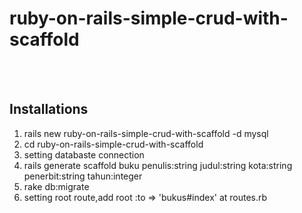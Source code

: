 # ruby-on-rails-simple-crud-with-scaffold
<br><br>
## Installations <br>
1. rails new ruby-on-rails-simple-crud-with-scaffold  -d mysql <br>
2. cd ruby-on-rails-simple-crud-with-scaffold <br>
3. setting databaste connection <br>
4. rails generate scaffold buku penulis:string judul:string kota:string penerbit:string tahun:integer <br>
5. rake db:migrate <br>
6. setting root route,add root :to => 'bukus#index' at routes.rb
